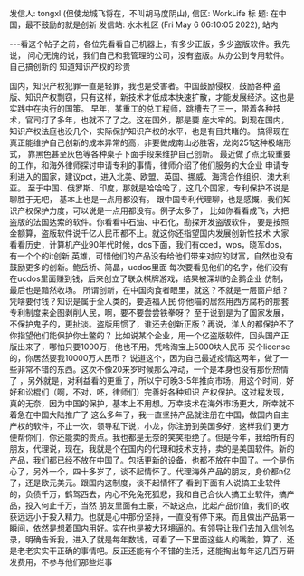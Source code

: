 发信人: tongxl (但使龙城飞将在，不叫胡马度阴山), 信区: WorkLife
标  题: 在中国，最不鼓励的就是创新
发信站: 水木社区 (Fri May  6 06:10:05 2022), 站内
  
---看这个帖子之前，各位先看看自己机器上，有多少正版，多少盗版软件。我先说，
问心无愧的说，我们自己和我管理的公司，没有盗版。从办公到专用软件。自己搞创新的
知道知识产权的珍贵
    
国内，知识产权犯罪一直是轻罪，我也是受害者。中国鼓励侵权，鼓励各种
盗版、知识产权剽窃，只有这样，新技术才低成本快速扩散，才能发展经济。这也是实践中在执行的国策。
     早年，某重工的总工程师，跳槽去了三一，带着各种技术，官司打了多年，也就不了了之。这在国外，那是要
座大牢的。到现在国内，知识产权法庭也没几个，实际保护知识产权的水平，也是有目共睹的。
搞得现在真正能维护自己创新的成本异常的高，非要做成南山必胜客，龙岗251这种极端形式，
靠黑色甚至灰色等各种桌子下面手段来维护自己创新。
     最近做了点比较重要的工作，和海外律师探讨申请专利的事情，律师介绍了他们服务的大企业
申请专利进入的国家，建议pct，进入北美、欧盟、英国、挪威、海湾合作组织、澳大利亚。
至于中国、俄罗斯、印度，那就是哈哈哈了，这几个国家，专利保护不说是聊胜于无吧，
基本上也是一点用都没有。
    跟中国专利代理聊，也是感慨，我们知识产权保护力度，可以说是一点用都没有。例子太多了，
比如你看看成飞，大把盗版的法国达索的软件。你看看中石油、中石化，勘探开发盗版软件，
要是按照金额算，盗版软件说千亿人民币都不止。就这你还指望国内发展创新性技术
     大家看看历史，计算机产业90年代时候，dos下面，我们有cced，wps，晓军dos，有一个个的it创新
英雄，可惜他们的产品没有给他们带来对应的财富，自然也没有鼓励更多的创新。鲍岳桥、简晶，ucdos里面
每次要看见他们的名字，他们没有在ucdos里面赚到钱，后来创立了联众棋牌游戏，结果被深圳的企鹅企业
仿制，最后也是黯然收场。
     所谓创新，在中国肉食者眼里，就这？不就是一层窗户纸？凭啥要付钱？知识是属于全人类的，要造福人民
你他喵的居然用西方腐朽的那套专利制度来企图剥削人民，啊，要不要尝尝铁拳呀？
     至于说到是为了国家发展，不保护鬼子的，更扯淡。盗版用惯了，谁还去创新正版？再说，洋人的都保护不了
你指望他们能保护你土鳖的？
    比如说某个企业，用一个亿盗版软件，回头国产正版出来了，哪怕只要1000万，他也不用。凭啥淘宝上5000块人民币
买个license的，你居然要我10000万人民币？
    说道这个，因为自己最近疫情这两年，做了一些非常不错的东西。这次不像20来岁时候那么冲动，一个是本身也没有那份热情了
，另外就是，对利益看的更重了，所以宁可晚3-5年推向市场，用这个时间，好好和讼棍们（啊，不对，呸，律师们）完善好各种知识
产权保护。这过程发现，真的无奈，因为中国的保护，基本上不用想。万幸技术在海外市场更大，所幸就不着急在中国大陆推广了
   这么多年了，我一直坚持产品就注册在中国，做国内自主产权的软件，不止一次，领导私下说，小龙，你注册到美国多好，这样我们
更方便帮你们，你还能卖的贵点。我也都是无奈的笑笑拒绝了。但是今年，我给所有的朋友，代理说，现在，我就是个在国内的代理和技术支持，卖的是美国软件。新的产品，我们都已经不放在中国了。包括更新的设备，也都不放在中国了。一个是伤心了，另外一个，四十多岁了，谈不起情怀了。代理海外产品的朋友，身价都n亿了，还是欧元美元。跟国内这制度，谈不起情怀了
看到下面有人说搞工业软件的，负债千万，鹤驾西去，内心不免兔死狐悲，我和自己合伙人搞工业软件，搞产品，投入何止千万，当然
朋友里面有土豪，不缺这点，比起产品价值，我们的收获远远小于投入精力。也就是心中那份坚持，一直没有停下来。而且做出产品第一瞬间，依然是想着国内用好。实在也是被大环境逼的。有领导让我们去加入信创名录，明确告诉我，进入了就是每年数钱，可看了一下里面这些人的嘴脸，算了，还是老老实实干正确的事情吧。反正还能有个不错的生活，还能掏出每年这几百万研发费用，不参与他们那些烂事
